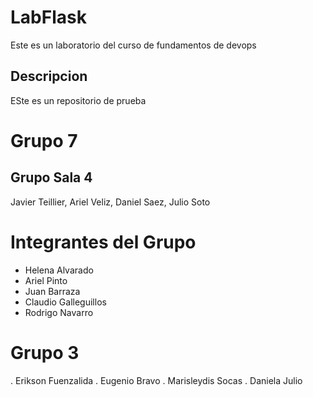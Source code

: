 # LabFlask

Este es un laboratorio del curso de fundamentos de devops

## Descripcion

ESte es un repositorio de prueba


# Grupo 7 


## Grupo Sala 4

Javier Teillier, Ariel Veliz, Daniel Saez, Julio Soto

# Integrantes del Grupo
- Helena Alvarado
- Ariel Pinto
- Juan Barraza
- Claudio Galleguillos
- Rodrigo Navarro 

# Grupo 3
. Erikson Fuenzalida
. Eugenio Bravo
. Marisleydis Socas
. Daniela Julio
